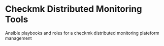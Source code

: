# Checkmk Distributed Monitoring Tools
Ansible playbooks and roles for a checkmk distributed monitoring  plateform management
